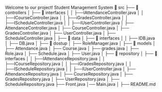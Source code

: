 Welcome to our project!
Student Management System
📂 src
├── 📂 controllers
│   ├── 📂 interfaces
│   │   ├──IAttendanceController.java
│   │   ├──ICourseController.java
│   │   ├──iGradesController.java
│   │   ├──IScheduleController.java
│   │   ├──IUserController.java
│   ├── AttendanceController.java
│   ├── CourseController.java
│   ├── GradesController.java
│   ├── UserController.java
│   ├── ScheduleController.java
│
├── 📂 data
│   ├── 📂 interfaces
│   │   ├── IDB.java
│   ├── DB.java
│
├── 📂 dostup
│   ├── RoleManager.java
│
├── 📂 models
│   ├── Attendance.java
│   ├── Course.java
│   ├── grades.java
│   ├── Role.java
│   ├── Schedule.java
│   ├── User.java
│
├── 📂 repository
│   ├── 📂 interfaces
│   │   ├──IAttendanceRepository.java
│   │   ├──ICourseRepository.java
│   │   ├──iGradesRepository.java
│   │   ├──IScheduleRepository.java
│   │   ├──IUserController.java
│   ├── AttendanceRepository.java
│   ├── CourseRepository.java
│   ├── GradesRepository.java
│   ├── UserRepository.java
│   ├── ScheduleRepository.java
├── Front.java
│── Main.java
│
├── README.md
